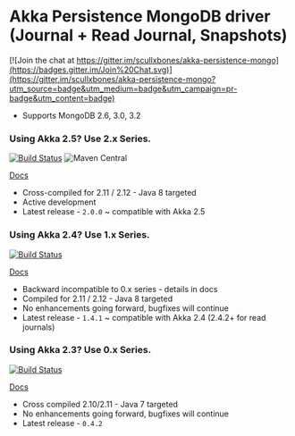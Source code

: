 # Akka Persistence MongoDB driver (Journal + Read Journal, Snapshots)

[![Join the chat at https://gitter.im/scullxbones/akka-persistence-mongo](https://badges.gitter.im/Join%20Chat.svg)](https://gitter.im/scullxbones/akka-persistence-mongo?utm_source=badge&utm_medium=badge&utm_campaign=pr-badge&utm_content=badge)

* Supports MongoDB 2.6, 3.0, 3.2

### Using Akka 2.5? Use 2.x Series.
[![Build Status](https://travis-ci.org/scullxbones/akka-persistence-mongo.svg?branch=master)](https://travis-ci.org/scullxbones/akka-persistence-mongo)
![Maven Central](https://maven-badges.herokuapp.com/maven-central/com.github.scullxbones/akka-persistence-mongo-common_2.11/badge.svg)

[Docs](docs/akka25.md)

* Cross-compiled for 2.11 / 2.12 - Java 8 targeted
* Active development
* Latest release - `2.0.0` ~ compatible with Akka 2.5

### Using Akka 2.4? Use 1.x Series.
[![Build Status](https://travis-ci.org/scullxbones/akka-persistence-mongo.svg?branch=akka24)](https://travis-ci.org/scullxbones/akka-persistence-mongo)

[Docs](docs/akka24.md)

* Backward incompatible to 0.x series - details in docs
* Compiled for 2.11 / 2.12 - Java 8 targeted
* No enhancements going forward, bugfixes will continue
* Latest release - `1.4.1` ~ compatible with Akka 2.4 (2.4.2+ for read journals)

### Using Akka 2.3? Use 0.x Series.
[![Build Status](https://travis-ci.org/scullxbones/akka-persistence-mongo.svg?branch=akka23)](https://travis-ci.org/scullxbones/akka-persistence-mongo)

[Docs](docs/akka23.md)
 
* Cross compiled 2.10/2.11 - Java 7 targeted
* No enhancements going forward, bugfixes will continue
* Latest release - `0.4.2`

